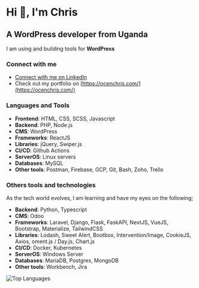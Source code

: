 # Hi 👋, I'm Chris

## A WordPress developer from Uganda

I am using and building tools for **WordPress**

### Connect with me

- [Connect with me on LinkedIn](https://ug.linkedin.com/in/ocenchris?trk=profile-badge)
- Check out my portfolio on [https://ocenchris.com/](https://ocenchris.com/)

### Languages and Tools

- **Frontend**: HTML, CSS, SCSS, Javascript
- **Backend**: PHP, Node.js
- **CMS**: WordPress
- **Frameworks**: ReactJS
- **Libraries**: jQuery, Swiper.js
- **CI/CD**: Github Actions
- **ServerOS**: Linux servers
- **Databases**: MySQL
- **Other tools**: Postman, Firebase, GCP, Git, Bash, Zoho, Trello

### Others tools and technologies

As the tech world evolves, I am learning and have my eyes on the following;

- **Backend**: Python, Typescript
- **CMS**: Odoo
- **Frameworks**: Laravel, Django, Flask, FaskAPI, NextJS, VueJS, Bootstrap, Materialize, TailwindCSS
- **Libraries**: Lodash, Sweet Alert, Bootbox, Intervention/Image, CookieJS, Axios, oment.js / Day.js, Chart.js
- **CI/CD**: Docker, Kubernetes
- **ServerOS**: Windows Server
- **Databases**: MariaDB, Postgres, MongoDB
- **Other tools**: Workbench, Jira

![Top Languages](https://github-readme-stats.vercel.app/api/top-langs?username=chrisjrocen&show_icons=true&locale=en&layout=compact)
